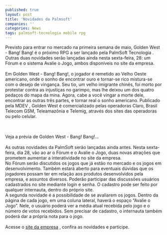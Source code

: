 ```yaml
---
published: true
layout: post
title: 'Novidades da Palmsoft'
companies: ''
categories: News
tags: palmsoft-tecnologia mobile rpg
---
```

Previsto para entrar no mercado na primeira semana de maio, Golden West - Bang! Bang!
 &eacute; o pr&oacute;ximo RPG a ser lan&ccedil;ado pela PalmSoft Tecnologia
. Outras duas novidades ser&atilde;o lan&ccedil;adas ainda nesta sexta-feira, 28: um F&oacute;rum e o sistema Avalie o Jogo, ambos dispon&iacute;veis no site da empresa.<br /><br />Em Golden West - Bang! Bang!, o jogador &eacute; remetido ao Velho Oeste americano, onde o sonho de encontrar ouro e tornar-se rico mistura-se com o desejo de vingan&ccedil;a. Seu tio, um velho imigrante chin&ecirc;s, foi morto por protestar contra as injusti&ccedil;as no garimpo, mas lhe deixou um dos quatro peda&ccedil;os do mapa da mina. Agora, cabe a voc&ecirc; vingar a morte dele, encontrar as outras tr&ecirc;s partes, e tornar real o sonho americano. Publicado pela MDEV
, Golden West &eacute; comercializado pelas operadoras Claro, Brasil Telecom GSM, Teleamaz&ocirc;nia e Telemig, atrav&eacute;s dos sites das operadoras ou pelo celular.<br /><br />


<br />
Veja a pr&eacute;via de Golden West - Bang! Bang!...
<br /><br />As outras novidades da PalmSoft ser&atilde;o lan&ccedil;adas ainda antes. Nesta sexta-feira, dia 28, v&atilde;o ao ar o F&oacute;rum e o Avalie o Jogo, duas novas atra&ccedil;&otilde;es que prometem aumentar a interatividade no site da empresa.<br />No F&oacute;rum ser&atilde;o discutidos os jogos que j&aacute; est&atilde;o no mercado e os jogos em desenvolvimento. Tamb&eacute;m estar&aacute; aberto para eventuais d&uacute;vidas que os jogadores possam ter em rela&ccedil;&atilde;o aos produtos desenvolvidos pela empresa, e assuntos diversos. Poder&atilde;o participar das discuss&otilde;es usu&aacute;rios cadastrados no site mediante login e senha. O cadastro pode ser feito por qualquer internauta, dentro do pr&oacute;prio site.<br />A segunda novidade &eacute; a possibilidade de se avaliarem os jogos. Dentro da p&aacute;gina de cada jogo, em uma coluna lateral, haver&aacute; o espa&ccedil;o &ldquo;Avalie o Jogo&rdquo;. Nele, o usu&aacute;rio poder&aacute; ver a m&eacute;dia atual recebida pelo jogo e o n&uacute;mero de votos recebidos. Sem precisar de cadastro, o internauta tamb&eacute;m poder&aacute; dar a pr&oacute;pria nota para o jogo.<br /><br />Acesse o <a target="_blank" href="http://www.palmsoft.com.br">site da empresa</a>
, confira as novidades e participe.
